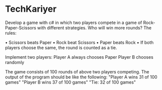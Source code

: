 # TechKariyer

Develop a game with c# in which two players compete in a game of Rock-Paper-Scissors with different strategies. Who will win more rounds? The rules:

•	Scissors beats Paper
•	Rock beat Scissors
•	Paper beats Rock
•	If both players choose the same, the round is counted as a tie.

Implement two players:
Player A always chooses Paper
Player B chooses randomly

The game consists of 100 rounds of above two players competing. The output of the program should be like the following:
"Player A wins 31 of 100 games"
"Player B wins 37 of 100 games"
"Tie: 32 of 100 games"
